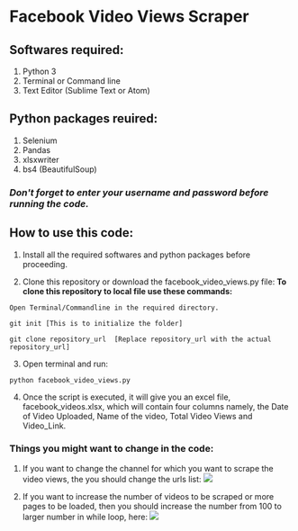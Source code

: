 # Facebook Video Views Scraper

## Softwares required:
1. Python 3
2. Terminal or Command line
3. Text Editor (Sublime Text or Atom)

## Python packages reuired:
1. Selenium
2. Pandas
3. xlsxwriter
4. bs4 (BeautifulSoup)

### ***Don't forget to enter your username and password before running the code.***

## How to use this code:

1. Install all the required softwares and python packages before proceeding.

2. Clone this repository or download the facebook_video_views.py file:
  **To clone this repository to local file use these commands:**
  ```
  Open Terminal/Commandline in the required directory.
  
  git init [This is to initialize the folder]
  
  git clone repository_url  [Replace repository_url with the actual repository_url]
  ```

3. Open terminal and run:
  ```
  python facebook_video_views.py
  ```

4. Once the script is executed, it will give you an excel file, facebook_videos.xlsx, which will contain four columns namely, the Date of Video Uploaded, Name of the video, Total Video Views and Video_Link.

### Things you might want to change in the code:
1. If you want to change the channel for which you want to scrape the video views, the you should change the urls list:
![](http://i63.tinypic.com/30ro4rs.png)

2. If you want to increase the number of videos to be scraped or more pages to be loaded, then you should increase the number from 100 to larger number in while loop, here:
![](http://i63.tinypic.com/oadtzq.png)
